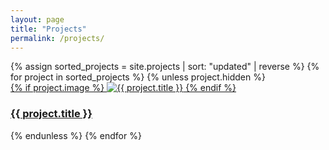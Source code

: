 ```yaml
---
layout: page
title: "Projects"
permalink: /projects/
---
```


<div class="projects-container">
  {% assign sorted_projects = site.projects | sort: "updated" | reverse %}
  {% for project in sorted_projects %}
  {% unless project.hidden %}
    <div class="project-card">
      <a href="{{ project.url | relative_url }}">
        {% if project.image %}
          <img src="{{ project.image | relative_url }}" alt="{{ project.title }}">
        {% endif %}
        <h3>{{ project.title }}</h3>
      </a>
    </div>
  {% endunless %}
  {% endfor %}
</div>
